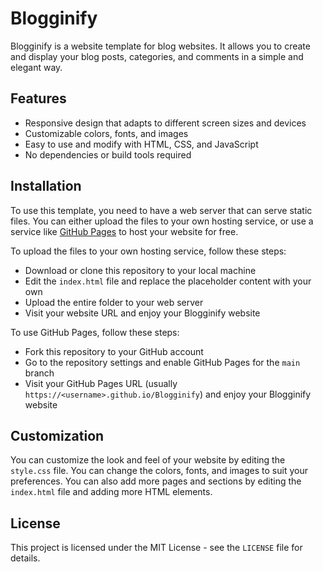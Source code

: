 # Blogginify

Blogginify is a website template for blog websites. It allows you to create and display your blog posts, categories, and comments in a simple and elegant way.

## Features

- Responsive design that adapts to different screen sizes and devices
- Customizable colors, fonts, and images
- Easy to use and modify with HTML, CSS, and JavaScript
- No dependencies or build tools required

## Installation

To use this template, you need to have a web server that can serve static files. You can either upload the files to your own hosting service, or use a service like [GitHub Pages](^1^) to host your website for free.

To upload the files to your own hosting service, follow these steps:

- Download or clone this repository to your local machine
- Edit the `index.html` file and replace the placeholder content with your own
- Upload the entire folder to your web server
- Visit your website URL and enjoy your Blogginify website

To use GitHub Pages, follow these steps:

- Fork this repository to your GitHub account
- Go to the repository settings and enable GitHub Pages for the `main` branch
- Visit your GitHub Pages URL (usually `https://<username>.github.io/Blogginify`) and enjoy your Blogginify website

## Customization

You can customize the look and feel of your website by editing the `style.css` file. You can change the colors, fonts, and images to suit your preferences. You can also add more pages and sections by editing the `index.html` file and adding more HTML elements.

## License

This project is licensed under the MIT License - see the `LICENSE` file for details.
